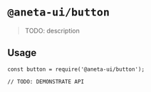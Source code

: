 # `@aneta-ui/button`

> TODO: description

## Usage

```
const button = require('@aneta-ui/button');

// TODO: DEMONSTRATE API
```
